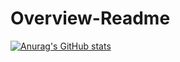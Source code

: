 # Overview-Readme
[![Anurag's GitHub stats](https://github-readme-stats.vercel.app/api?username=IgorTrifunovic)](https://github.com/IgorTrifunovic/github-readme-stats)

